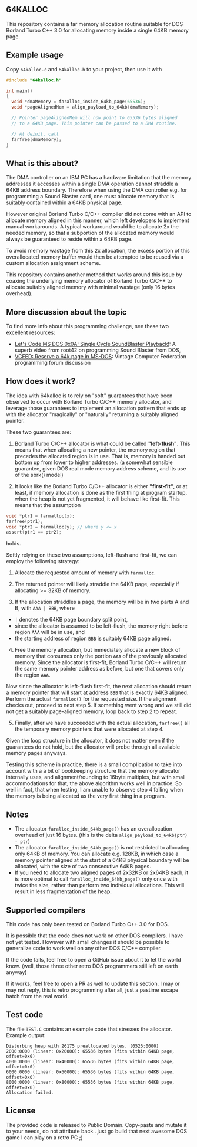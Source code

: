 64KALLOC
--------

This repository contains a far memory allocation routine suitable for DOS Borland Turbo C++ 3.0 for allocating memory inside a single 64KB memory page.

Example usage
-------------

Copy `64kalloc.c` and `64kalloc.h` to your project, then use it with

```c
#include "64kalloc.h"

int main()
{
  void *dmaMemory = faralloc_inside_64kb_page(65536);
  void *pageAlignedMem = align_payload_to_64kb(dmaMemory);

  // Pointer pageAlignedMem will now point to 65536 bytes aligned
  // to a 64KB page. This pointer can be passed to a DMA routine.

  // At deinit, call
  farfree(dmaMemory);
}
```

What is this about?
-------------------

The DMA controller on an IBM PC has a hardware limitation that the memory addresses it accesses within a single DMA operation cannot straddle a 64KB address boundary. Therefore when using the DMA controller e.g. for programming a Sound Blaster card, one must allocate memory that is suitably contained within a 64KB physical page.

However original Borland Turbo C/C++ compiler did not come with an API to allocate memory aligned in this manner, which left developers to implement manual workarounds. A typical workaround would be to allocate 2x the needed memory, so that a subportion of the allocated memory would always be guaranteed to reside within a 64KB page.

To avoid memory wastage from this 2x allocation, the excess portion of this overallocated memory buffer would then be attempted to be reused via a custom allocation assignment scheme.

This repository contains another method that works around this issue by coaxing the underlying memory allocator of Borland Turbo C/C++ to allocate suitably aligned memory with minimal wastage (only 16 bytes overhead).

More discussion about the topic
-------------------------------

To find more info about this programming challenge, see these two excellent resources:

- [Let's Code MS DOS 0x0A: Single Cycle SoundBlaster Playback!](https://www.youtube.com/watch?v=hn-9oL-ClCE&t=941s): A superb video from root42 on programming Sound Blaster from DOS,
- [VCFED: Reserve a 64k page in MS-DOS](https://forum.vcfed.org/index.php?threads/reserve-a-64k-page-in-ms-dos.79927/): Vintage Computer Federation programming forum discussion

How does it work?
-----------------

The idea with 64kalloc is to rely on "soft" guarantees that have been observed to occur with Borland Turbo C/C++ memory allocator, and leverage those guarantees to implement an allocation pattern that ends up with the allocator "magically" or "naturally" returning a suitably aligned pointer.

These two guarantees are:

1. Borland Turbo C/C++ allocator is what could be called **"left-flush"**. This means that when allocating a new pointer, the memory region that precedes the allocated region is in use. That is, memory is handed out bottom up from lower to higher addresses. (a somewhat sensible guarantee, given DOS real mode memory address scheme, and its use of the sbrk() model)

2. It looks like the Borland Turbo C/C++ allocator is either **"first-fit"**, or at least, if memory allocation is done as the first thing at program startup, when the heap is not yet fragmented, it will behave like first-fit. This means that the assumption

```c
void *ptr1 = farmalloc(x);
farfree(ptr1);
void *ptr2 = farmalloc(y); // where y <= x
assert(ptr1 == ptr2);
```

holds.

Softly relying on these two assumptions, left-flush and first-fit, we can employ the following strategy:

1. Allocate the requested amount of memory with `farmalloc`.

2. The returned pointer will likely straddle the 64KB page, especially if allocating >= 32KB of memory.

3. If the allocation straddles a page, the memory will be in two parts A and B, with `AAA | BBB`, where
 - `|` denotes the 64KB page boundary split point,
 - since the allocator is assumed to be left-flush, the memory right before region `AAA` will be in use, and
 - the starting address of region `BBB` is suitably 64KB page aligned.

4. Free the memory allocation, but immediately allocate a new block of memory that consumes only the portion `AAA` of the previously allocated memory. Since the allocator is first-fit, Borland Turbo C/C++ will return the same memory pointer address as before, but one that covers only the region `AAA`.

Now since the allocator is left-flush first-fit, the next allocation should return a memory pointer that will start at address `BBB` that is exactly 64KB aligned. Perform the actual `farmalloc()` for the requested size. If the alignment checks out, proceed to next step 5. If something went wrong and we still did not get a suitably page-aligned memory, loop back to step 2 to repeat.

5. Finally, after we have succeeded with the actual allocation, `farfree()` all the temporary memory pointers that were allocated at step 4.

Given the loop structure in the allocator, it does not matter even if the guarantees do not hold, but the allocator will probe through all available memory pages anyways.

Testing this scheme in practice, there is a small complication to take into account with a a bit of bookkeeping structure that the memory allocator internally uses, and alignment/rounding to 16byte multiples, but with small accommodations for that, the above algorithm works well in practice. So well in fact, that when testing, I am unable to observe step 4 failing when the memory is being allocated as the very first thing in a program.

Notes
-----

- The allocator `faralloc_inside_64kb_page()` has an overallocation overhead of just 16 bytes. (this is the delta `align_payload_to_64kb(ptr) - ptr`)
- The allocator `faralloc_inside_64kb_page()` is not restricted to allocating only 64KB of memory. You can allocate e.g. 128KB, in which case a memory pointer aligned at the start of a 64KB physical boundary will be allocated, with the size of two consecutive 64KB pages.
- If you need to allocate two aligned pages of 2x32KB or 2x64KB each, it is more optimal to call `faralloc_inside_64kb_page()` only once with twice the size, rather than perform two individual allocations. This will result in less fragmentation of the heap.

Supported compilers
-------------------

This code has only been tested on Borland Turbo C++ 3.0 for DOS.

It is possible that the code does not work on other DOS compilers. I have not yet tested. However with small changes it should be possible to generalize code to work well on any other DOS C/C++ compiler.

If the code fails, feel free to open a GitHub issue about it to let the world know. (well, those three other retro DOS programmers still left on earth anyway)

If it works, feel free to open a PR as well to update this section. I may or may not reply, this is retro programming after all, just a pastime escape hatch from the real world.

Test code
---------

The file `TEST.C` contains an example code that stresses the allocator. Example output:

```
Disturbing heap with 26175 preallocated bytes. (0526:0000)
2000:0000 (linear: 0x20000): 65536 bytes (fits within 64KB page, offset=0x0)
4000:0000 (linear: 0x40000): 65536 bytes (fits within 64KB page, offset=0x0)
6000:0000 (linear: 0x60000): 65536 bytes (fits within 64KB page, offset=0x0)
8000:0000 (linear: 0x80000): 65536 bytes (fits within 64KB page, offset=0x0)
Allocation failed.
```

License
-------

The provided code is released to Public Domain. Copy-paste and mutate it to your needs, do not attribute back.. just go build that next awesome DOS game I can play on a retro PC ;)
